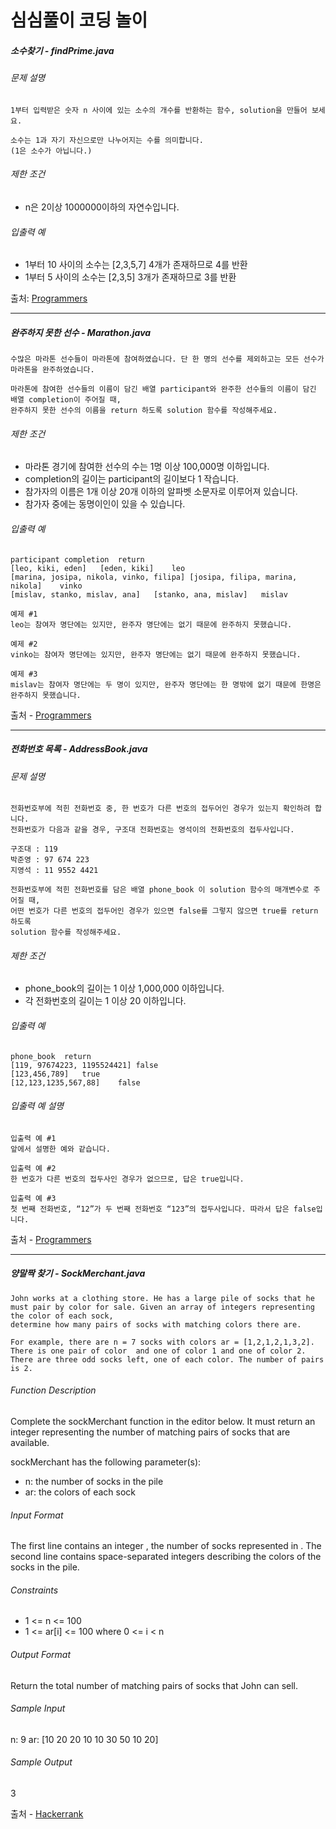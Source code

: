 # 심심풀이 코딩 놀이

##### 소수찾기 - findPrime.java

###### 문제 설명
```
1부터 입력받은 숫자 n 사이에 있는 소수의 개수를 반환하는 함수, solution을 만들어 보세요.

소수는 1과 자기 자신으로만 나누어지는 수를 의미합니다.
(1은 소수가 아닙니다.)
```
###### 제한 조건
- n은 2이상 1000000이하의 자연수입니다.

###### 입출력 예
- 1부터 10 사이의 소수는 [2,3,5,7] 4개가 존재하므로 4를 반환
- 1부터 5 사이의 소수는 [2,3,5] 3개가 존재하므로 3를 반환

출처: [Programmers](https://programmers.co.kr/learn/courses/30/lessons/12921)
- - -

##### 완주하지 못한 선수 - Marathon.java
```
수많은 마라톤 선수들이 마라톤에 참여하였습니다. 단 한 명의 선수를 제외하고는 모든 선수가 마라톤을 완주하였습니다.

마라톤에 참여한 선수들의 이름이 담긴 배열 participant와 완주한 선수들의 이름이 담긴 배열 completion이 주어질 때, 
완주하지 못한 선수의 이름을 return 하도록 solution 함수를 작성해주세요.
```
###### 제한 조건
- 마라톤 경기에 참여한 선수의 수는 1명 이상 100,000명 이하입니다.
- completion의 길이는 participant의 길이보다 1 작습니다.
- 참가자의 이름은 1개 이상 20개 이하의 알파벳 소문자로 이루어져 있습니다.
- 참가자 중에는 동명이인이 있을 수 있습니다.

###### 입출력 예
```
participant	completion	return
[leo, kiki, eden]	[eden, kiki]	leo
[marina, josipa, nikola, vinko, filipa]	[josipa, filipa, marina, nikola]	vinko
[mislav, stanko, mislav, ana]	[stanko, ana, mislav]	mislav

예제 #1
leo는 참여자 명단에는 있지만, 완주자 명단에는 없기 때문에 완주하지 못했습니다.

예제 #2
vinko는 참여자 명단에는 있지만, 완주자 명단에는 없기 때문에 완주하지 못했습니다.

예제 #3
mislav는 참여자 명단에는 두 명이 있지만, 완주자 명단에는 한 명밖에 없기 때문에 한명은 완주하지 못했습니다.
```

출처 - [Programmers](https://programmers.co.kr/learn/courses/30/lessons/42576)
- - -

##### 전화번호 목록 - AddressBook.java

###### 문제 설명
```
전화번호부에 적힌 전화번호 중, 한 번호가 다른 번호의 접두어인 경우가 있는지 확인하려 합니다.
전화번호가 다음과 같을 경우, 구조대 전화번호는 영석이의 전화번호의 접두사입니다.

구조대 : 119
박준영 : 97 674 223
지영석 : 11 9552 4421

전화번호부에 적힌 전화번호를 담은 배열 phone_book 이 solution 함수의 매개변수로 주어질 때, 
어떤 번호가 다른 번호의 접두어인 경우가 있으면 false를 그렇지 않으면 true를 return 하도록 
solution 함수를 작성해주세요.
```

###### 제한 조건
- phone_book의 길이는 1 이상 1,000,000 이하입니다.
- 각 전화번호의 길이는 1 이상 20 이하입니다.

###### 입출력 예
```
phone_book	return
[119, 97674223, 1195524421]	false
[123,456,789]	true
[12,123,1235,567,88]	false
```

###### 입출력 예 설명
```
입출력 예 #1
앞에서 설명한 예와 같습니다.

입출력 예 #2
한 번호가 다른 번호의 접두사인 경우가 없으므로, 답은 true입니다.

입출력 예 #3
첫 번째 전화번호, “12”가 두 번째 전화번호 “123”의 접두사입니다. 따라서 답은 false입니다.
```

출처 - [Programmers](https://programmers.co.kr/learn/courses/30/lessons/42577)
- - -

##### 양말짝 찾기 - SockMerchant.java
```
John works at a clothing store. He has a large pile of socks that he must pair by color for sale. Given an array of integers representing the color of each sock, 
determine how many pairs of socks with matching colors there are.

For example, there are n = 7 socks with colors ar = [1,2,1,2,1,3,2]. 
There is one pair of color  and one of color 1 and one of color 2. 
There are three odd socks left, one of each color. The number of pairs is 2.
```

###### Function Description
Complete the sockMerchant function in the editor below. 
It must return an integer representing the number of matching pairs of socks that are available.

sockMerchant has the following parameter(s):

- n: the number of socks in the pile
- ar: the colors of each sock

###### Input Format
The first line contains an integer , the number of socks represented in .
The second line contains  space-separated integers describing the colors  of the socks in the pile.

###### Constraints
- 1 <= n <= 100
- 1 <= ar[i] <= 100 where 0 <= i < n
 
###### Output Format
Return the total number of matching pairs of socks that John can sell.

###### Sample Input
n: 9
ar: [10 20 20 10 10 30 50 10 20]

###### Sample Output
3

출처 - [Hackerrank](https://www.hackerrank.com/challenges/sock-merchant/problem?h_l=interview&playlist_slugs%5B%5D%5B%5D=interview-preparation-kit&playlist_slugs%5B%5D%5B%5D=warmup&isFullScreen=true)
